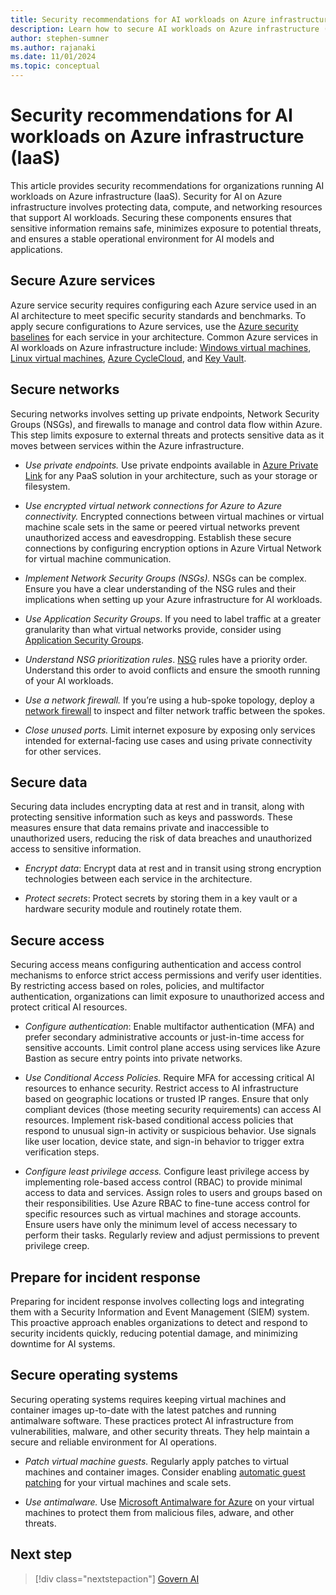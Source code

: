 ```yaml
---
title: Security recommendations for AI workloads on Azure infrastructure (IaaS)
description: Learn how to secure AI workloads on Azure infrastructure (IaaS)
author: stephen-sumner
ms.author: rajanaki
ms.date: 11/01/2024
ms.topic: conceptual
---
```


# Security recommendations for AI workloads on Azure infrastructure (IaaS)

This article provides security recommendations for organizations running AI workloads on Azure infrastructure (IaaS). Security for AI on Azure infrastructure involves protecting data, compute, and networking resources that support AI workloads. Securing these components ensures that sensitive information remains safe, minimizes exposure to potential threats, and ensures a stable operational environment for AI models and applications.

## Secure Azure services

Azure service security requires configuring each Azure service used in an AI architecture to meet specific security standards and benchmarks. To apply secure configurations to Azure services, use the [Azure security baselines](/security/benchmark/azure/security-baselines-overview) for each service in your architecture. Common Azure services in AI workloads on Azure infrastructure include: [Windows virtual machines](/security/benchmark/azure/baselines/virtual-machines-windows-virtual-machines-security-baseline), [Linux virtual machines](/security/benchmark/azure/baselines/virtual-machines-linux-virtual-machines-security-baseline), [Azure CycleCloud](/azure/cyclecloud/concepts/security-best-practices), and [Key Vault](/security/benchmark/azure/baselines/key-vault-security-baseline).

## Secure networks

Securing networks involves setting up private endpoints, Network Security Groups (NSGs), and firewalls to manage and control data flow within Azure. This step limits exposure to external threats and protects sensitive data as it moves between services within the Azure infrastructure.

- *Use private endpoints.* Use private endpoints available in [Azure Private Link](/azure/networking/fundamentals/networking-overview#privatelink) for any PaaS solution in your architecture, such as your storage or filesystem.

- *Use encrypted virtual network connections for Azure to Azure connectivity.* Encrypted connections between virtual machines or virtual machine scale sets in the same or peered virtual networks prevent unauthorized access and eavesdropping. Establish these secure connections by configuring encryption options in Azure Virtual Network for virtual machine communication.

- *Implement Network Security Groups (NSGs).* NSGs can be complex. Ensure you have a clear understanding of the NSG rules and their implications when setting up your Azure infrastructure for AI workloads.

- *Use Application Security Groups*. If you need to label traffic at a greater granularity than what virtual networks provide, consider using [Application Security Groups](/azure/virtual-network/application-security-groups).

- *Understand NSG prioritization rules*. [NSG](/azure/virtual-network/network-security-groups-overview) rules have a priority order. Understand this order to avoid conflicts and ensure the smooth running of your AI workloads.

- *Use a network firewall.* If you’re using a hub-spoke topology, deploy a [network firewall](/azure/networking/fundamentals/networking-overview#firewall) to inspect and filter network traffic between the spokes.

- *Close unused ports.* Limit internet exposure by exposing only services intended for external-facing use cases and using private connectivity for other services.

## Secure data

Securing data includes encrypting data at rest and in transit, along with protecting sensitive information such as keys and passwords. These measures ensure that data remains private and inaccessible to unauthorized users, reducing the risk of data breaches and unauthorized access to sensitive information.

- *Encrypt data*: Encrypt data at rest and in transit using strong encryption technologies between each service in the architecture.

- *Protect secrets*: Protect secrets by storing them in a key vault or a hardware security module and routinely rotate them.

## Secure access

Securing access means configuring authentication and access control mechanisms to enforce strict access permissions and verify user identities. By restricting access based on roles, policies, and multifactor authentication, organizations can limit exposure to unauthorized access and protect critical AI resources.

- *Configure authentication*: Enable multifactor authentication (MFA) and prefer secondary administrative accounts or just-in-time access for sensitive accounts. Limit control plane access using services like Azure Bastion as secure entry points into private networks.

- *Use Conditional Access Policies.* Require MFA for accessing critical AI resources to enhance security. Restrict access to AI infrastructure based on geographic locations or trusted IP ranges. Ensure that only compliant devices (those meeting security requirements) can access AI resources. Implement risk-based conditional access policies that respond to unusual sign-in activity or suspicious behavior. Use signals like user location, device state, and sign-in behavior to trigger extra verification steps.

- *Configure least privilege access.* Configure least privilege access by implementing role-based access control (RBAC) to provide minimal access to data and services. Assign roles to users and groups based on their responsibilities. Use Azure RBAC to fine-tune access control for specific resources such as virtual machines and storage accounts. Ensure users have only the minimum level of access necessary to perform their tasks. Regularly review and adjust permissions to prevent privilege creep.

## Prepare for incident response

Preparing for incident response involves collecting logs and integrating them with a Security Information and Event Management (SIEM) system. This proactive approach enables organizations to detect and respond to security incidents quickly, reducing potential damage, and minimizing downtime for AI systems.

## Secure operating systems

Securing operating systems requires keeping virtual machines and container images up-to-date with the latest patches and running antimalware software. These practices protect AI infrastructure from vulnerabilities, malware, and other security threats. They help maintain a secure and reliable environment for AI operations.

- *Patch virtual machine guests.* Regularly apply patches to virtual machines and container images. Consider enabling [automatic guest patching](/azure/virtual-machines/automatic-vm-guest-patching) for your virtual machines and scale sets.

- *Use antimalware.* Use [Microsoft Antimalware for Azure](/azure/security/fundamentals/antimalware) on your virtual machines to protect them from malicious files, adware, and other threats.

## Next step

> [!div class="nextstepaction"]
> [Govern AI](../govern.md)
